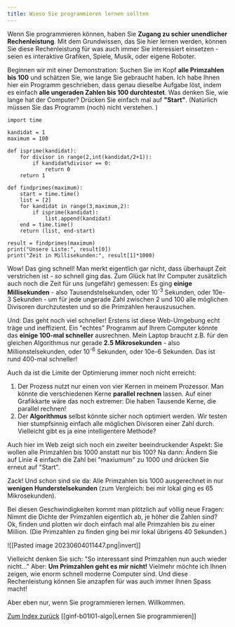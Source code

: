 ```yaml
---
title: Wieso Sie programmieren lernen sollten
---
```


Wenn Sie programmieren können, haben Sie **Zugang zu schier unendlicher Rechenleistung**. Mit dem Grundwissen, das Sie hier lernen werden, können Sie diese Rechenleistung für was auch immer Sie interessiert einsetzen - seien es interaktive Grafiken, Spiele, Musik, oder eigene Roboter.

Beginnen wir mit einer Demonstration: Suchen Sie im Kopf **alle Primzahlen bis 100** und schätzen Sie, wie lange Sie gebraucht haben. Ich habe Ihnen hier ein Programm geschrieben, dass genau dieselbe Aufgabe löst, indem es einfach **alle ungeraden Zahlen bis 100 durchtestet**. Was denken Sie, wie lange hat der Computer? Drücken Sie einfach mal auf **"Start"**. (Natürlich müssen Sie das Programm (noch) nicht verstehen. )

```turtle
import time

kandidat = 1
maximum = 100

def isprime(kandidat):
	for divisor in range(2,int(kandidat/2+1)):
		if kandidat%divisor == 0:
			return 0
	return 1
  
def findprimes(maximum):
	start = time.time()
	list = [2]
	for kandidat in range(3,maximum,2):
		if isprime(kandidat):
			list.append(kandidat)
	end = time.time()
	return (list, end-start)

result = findprimes(maximum)
print("Unsere Liste:", result[0])
print("Zeit in Millisekunden:", result[1]*1000)
```

Wow! Das ging schnell! Man merkt eigentlich gar nicht, dass überhaupt Zeit verstrichen ist - *so* schnell ging das. Zum Glück hat Ihr Computer zusätzlich auch noch die Zeit für uns (ungefähr) gemessen: Es ging **einige Millisekunden** - also Tausendstelsekunden, oder 10<sup>-3</sup> Sekunden, oder 10e-3 Sekunden - um für jede ungerade Zahl zwischen 2 und 100 alle möglichen Divisoren durchzutesten und so die Primzahlen herauszusuchen. 

Und: Das geht noch viel schneller! Erstens ist diese Web-Umgebung echt träge und ineffizient. Ein "echtes" Programm auf Ihrem Computer könnte das **einige 100-mal schneller** ausrechnen. Mein Laptop braucht z.B. für den gleichen Algorithmus nur gerade **2.5 Mikrosekunden** - also Millionstelsekunden, oder 10<sup>-6</sup> Sekunden, oder 10e-6 Sekunden. Das ist rund 400-mal schneller!

Auch da ist die Limite der Optimierung immer noch nicht erreicht: 
1. Der Prozess nutzt nur einen von vier Kernen in meinem Prozessor. Man könnte die verschiedenen Kerne **parallel rechnen** lassen. Auf einer Grafikkarte wäre das noch extremer: Die haben Tausende Kerne, die parallel rechnen!
2. Der **Algorithmus** selbst könnte sicher noch optimiert werden. Wir testen hier stumpfsinnig einfach alle möglichen Divisoren einer Zahl durch. Vielleicht gibt es ja eine intelligentere Methode?

Auch hier im Web zeigt sich noch ein zweiter beeindruckender Aspekt: Sie wollen alle Primzahlen bis 1000 anstatt nur bis 100? Na dann: Ändern Sie auf Linie 4 einfach die Zahl bei "maxiumum" zu 1000 und drücken Sie erneut auf "Start". 

Zack! Und schon sind sie da: Alle Primzahlen bis 1000 ausgerechnet in nur **wenigen Hunderstelsekunden** (zum Vergleich: bei mir lokal ging es 65 Mikrosekunden).

Bei diesen Geschwindigkeiten kommt man plötzlich auf völlig neue Fragen: Nimmt die Dichte der Primzahlen eigentlich ab, je höher die Zahlen sind? Ok, finden und plotten wir doch einfach mal alle Primzahlen bis zu einer Million. (Die Primzahlen zu finden ging bei mir lokal übrigens 40 Sekunden.)

![[Pasted image 20230604011447.png|invert]]

Vielleicht denken Sie sich: "So interessant sind Primzahlen nun auch wieder nicht..." Aber: **Um Primzahlen geht es mir nicht!** Vielmehr möchte ich Ihnen zeigen, wie enorm schnell moderne Computer sind. Und diese Rechenleistung können Sie anzapfen für was auch immer Ihnen Spass macht! 

Aber eben nur, wenn Sie programmieren lernen. Willkommen.

[Zum Index zurück](/)
[[ginf-b01l01-algo|Lernen Sie programmieren]]